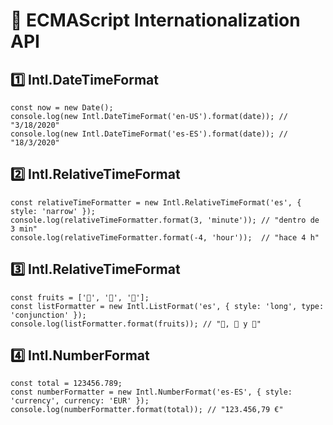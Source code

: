 # 🔄 ECMAScript Internationalization API

## 1️⃣ Intl.DateTimeFormat

```
const now = new Date();
console.log(new Intl.DateTimeFormat('en-US').format(date)); // "3/18/2020"
console.log(new Intl.DateTimeFormat('es-ES').format(date)); // "18/3/2020"
```

## 2️⃣ Intl.RelativeTimeFormat

```
const relativeTimeFormatter = new Intl.RelativeTimeFormat('es', { style: 'narrow' });
console.log(relativeTimeFormatter.format(3, 'minute')); // "dentro de 3 min"
console.log(relativeTimeFormatter.format(-4, 'hour'));  // "hace 4 h"
```

## 3️⃣ Intl.RelativeTimeFormat

```
const fruits = ['🍎', '🍌', '🍐'];
const listFormatter = new Intl.ListFormat('es', { style: 'long', type: 'conjunction' });
console.log(listFormatter.format(fruits)); // "🍎, 🍌 y 🍐"
```

## 4️⃣ Intl.NumberFormat

```
const total = 123456.789;
const numberFormatter = new Intl.NumberFormat('es-ES', { style: 'currency', currency: 'EUR' });
console.log(numberFormatter.format(total)); // "123.456,79 €"
```